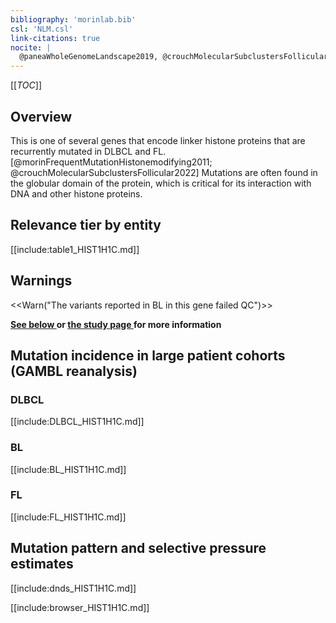 ```yaml
---
bibliography: 'morinlab.bib'
csl: 'NLM.csl'
link-citations: true
nocite: |
  @paneaWholeGenomeLandscape2019, @crouchMolecularSubclustersFollicular2022, @morinFrequentMutationHistonemodifying2011, 
---
```

[[_TOC_]]

## Overview

This is one of several genes that encode linker histone proteins that are recurrently mutated in DLBCL and FL.[@morinFrequentMutationHistonemodifying2011; @crouchMolecularSubclustersFollicular2022] 
Mutations are often found in the globular domain of the protein, which is critical for its interaction with DNA and other histone proteins. 



## Relevance tier by entity

[[include:table1_HIST1H1C.md]]

## Warnings

<<Warn("The variants reported in BL in this gene failed QC")>>

**[See below ](#representative-mutations) or [the study page ](papers/paneaWholeGenomeLandscape2019.md#tier-2) for more information**

## Mutation incidence in large patient cohorts (GAMBL reanalysis)

### DLBCL
[[include:DLBCL_HIST1H1C.md]]

### BL

[[include:BL_HIST1H1C.md]]

### FL

[[include:FL_HIST1H1C.md]]

## Mutation pattern and selective pressure estimates

[[include:dnds_HIST1H1C.md]]


[[include:browser_HIST1H1C.md]]

